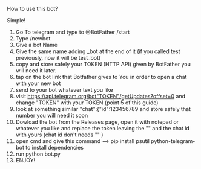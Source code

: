 How to use this bot?

Simple!

1) Go To telegram and type to @BotFather /start
2) Type /newbot
3) Give a bot Name
4) Give the same name adding _bot at the end of it (if you called test previously, now it will be test_bot)
5) copy and store safely your TOKEN (HTTP API) given by BotFather you will need it later.
6) tap on the bot link that Botfather gives to You in order to open a chat with your new bot
7) send to your bot whatever text you like
8) visit https://api.telegram.org/bot"TOKEN"/getUpdates?offset=0 and change "TOKEN" with your TOKEN (point 5 of this guide)
9) look at something similar "chat":{"id":123456789 and store safely that number you will need it soon
10) Dowload the bot from the Releases page, open it with notepad or whatever you like and replace the token leaving the "" and the chat id with yours (chat id don't needs "" )
11) open cmd and give this command --> pip install psutil python-telegram-bot  to install dependencies
12) run python bot.py
13) ENJOY!

